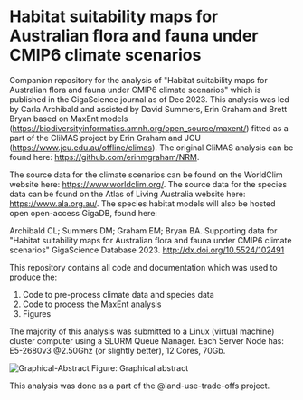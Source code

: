 # Habitat suitability maps for Australian flora and fauna under CMIP6 climate scenarios
Companion repository for the analysis of "Habitat suitability maps for Australian flora and fauna under CMIP6 climate scenarios" which is published in the GigaScience journal as of Dec 2023. This analysis was led by Carla Archibald and assisted by David Summers, Erin Graham and Brett Bryan based on MaxEnt models (https://biodiversityinformatics.amnh.org/open_source/maxent/) fitted as a part of the CliMAS project by Erin Graham and JCU (https://www.jcu.edu.au/offline/climas). The original CliMAS analysis can be found here: https://github.com/erinmgraham/NRM.

The source data for the climate scenarios can be found on the WorldClim website here: https://www.worldclim.org/. The source data for the species data can be found on the Atlas of Living Australia website here: https://www.ala.org.au/. The species habitat models will also be hosted open open-access GigaDB, found here: 

Archibald CL; Summers DM; Graham EM; Bryan BA. Supporting data for "Habitat suitability maps for Australian flora and fauna under CMIP6 climate scenarios" GigaScience Database 2023. http://dx.doi.org/10.5524/102491

This repository contains all code and documentation which was used to produce the:
1. Code to pre-process climate data and species data
2. Code to process the MaxEnt analysis
3. Figures

The majority of this analysis was submitted to a Linux (virtual machine) cluster computer using a SLURM Queue Manager. Each Server Node has: E5-2680v3 @2.50Ghz (or slightly better), 12 Cores, 70Gb.

![Graphical-Abstract](https://github.com/CarlaBirdy/MaxEnt-habitat-models/assets/19372004/df904369-4406-455b-b55d-cd8045a3c414)
Figure: Graphical abstract

This analysis was done as a part of the @land-use-trade-offs project.

